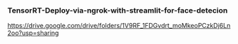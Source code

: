 ### TensorRT-Deploy-via-ngrok-with-streamlit-for-face-detecion



https://drive.google.com/drive/folders/1V9RF_1FDGvdrt_moMkeoPCzkDj6Ln2oo?usp=sharing
